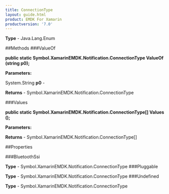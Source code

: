 ```yaml
---
title: ConnectionType
layout: guide.html
product: EMDK For Xamarin 
productversion: '7.0' 
---
```


    

**Type** - Java.Lang.Enum

##Methods
###ValueOf

**public static Symbol.XamarinEMDK.Notification.ConnectionType ValueOf (string p0);**


        

**Parameters:**

System.String **p0**  - 
        

**Returns** - Symbol.XamarinEMDK.Notification.ConnectionType

###Values

**public static Symbol.XamarinEMDK.Notification.ConnectionType[] Values ();**


        

**Parameters:**

**Returns** - Symbol.XamarinEMDK.Notification.ConnectionType[]

##Properties

###BluetoothSsi

        

**Type** - Symbol.XamarinEMDK.Notification.ConnectionType
###Pluggable

        

**Type** - Symbol.XamarinEMDK.Notification.ConnectionType
###Undefined

        

**Type** - Symbol.XamarinEMDK.Notification.ConnectionType
